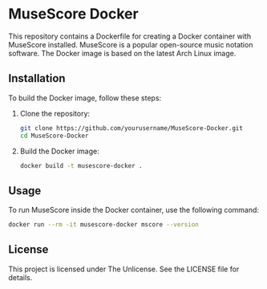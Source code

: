 # MuseScore Docker

This repository contains a Dockerfile for creating a Docker container with MuseScore installed. MuseScore is a popular open-source music notation software. The Docker image is based on the latest Arch Linux image.

## Installation

To build the Docker image, follow these steps:

1. Clone the repository:
    ```sh
    git clone https://github.com/yourusername/MuseScore-Docker.git
    cd MuseScore-Docker
    ```

2. Build the Docker image:
    ```sh
    docker build -t musescore-docker .
    ```

## Usage

To run MuseScore inside the Docker container, use the following command:

```sh
docker run --rm -it musescore-docker mscore --version
```

## License

This project is licensed under The Unlicense. See the LICENSE file for details.
